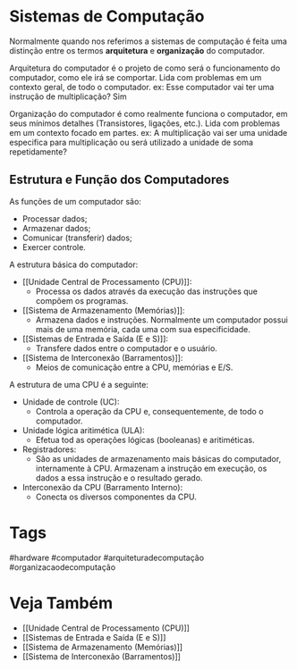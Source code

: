 # Sistemas de Computação
Normalmente quando nos referimos a sistemas de computação é feita uma distinção entre os termos **arquitetura** e **organização** do computador.

Arquitetura do computador é o projeto de como será o funcionamento do computador, como ele irá se comportar. Lida com problemas em um contexto geral, de todo o computador.
ex: Esse computador vai ter uma instrução de multiplicação? Sim

Organização do computador é como realmente funciona o computador, em seus mínimos detalhes (Transistores, ligações, etc.). Lida com problemas em um contexto focado em partes.
ex: A multiplicação vai ser uma unidade especifica para multiplicação ou será utilizado a unidade de soma repetidamente?

## Estrutura e Função dos Computadores
As funções de um computador são:
- Processar dados;
- Armazenar dados;
- Comunicar (transferir) dados;
- Exercer controle.

A estrutura básica do computador:
- [[Unidade Central de Processamento (CPU)]]:
	- Processa os dados através da execução das instruções que compõem os programas.
- [[Sistema de Armazenamento (Memórias)]]:
	- Armazena dados e instruções. Normalmente um computador possui mais de uma memória, cada uma com sua especificidade.
- [[Sistemas de Entrada e Saída (E e S)]]:
	- Transfere dados entre o computador e o usuário.
- [[Sistema de Interconexão (Barramentos)]]:
	- Meios de comunicação entre a CPU, memórias e E/S.

A estrutura de uma CPU é a seguinte:
- Unidade de controle (UC):
	- Controla a operação da CPU e, consequentemente, de todo o computador.
- Unidade lógica aritimética (ULA):
	- Efetua tod as operações lógicas (booleanas) e aritiméticas.
- Registradores:
	- São as unidades de armazenamento mais básicas do computador, internamente à CPU. Armazenam a instrução em execução, os dados a essa instrução e o resultado gerado.
- Interconexão da CPU (Barramento Interno):
	- Conecta os diversos componentes da CPU.

# Tags
#hardware
#computador
#arquiteturadecomputação
#organizacaodecomputação
# Veja Também
- [[Unidade Central de Processamento (CPU)]]
- [[Sistemas de Entrada e Saída (E e S)]]
- [[Sistema de Armazenamento (Memórias)]]
- [[Sistema de Interconexão (Barramentos)]]